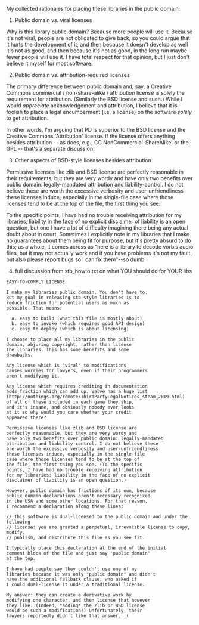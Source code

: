 My collected rationales for placing these libraries
in the public domain:

1. Public domain vs. viral licenses

Why is this library public domain?
Because more people will use it. Because it's not viral, people are
not obligated to give back, so you could argue that it hurts the
development of it, and then because it doesn't develop as well it's
not as good, and then because it's not as good, in the long run
maybe fewer people will use it. I have total respect for that
opinion, but I just don't believe it myself for most software.

2. Public domain vs. attribution-required licenses

The primary difference between public domain and, say, a Creative Commons
commercial / non-share-alike / attribution license is solely the
requirement for attribution. (Similarly the BSD license and such.)
While I would *appreciate* acknowledgement and attribution, I believe
that it is foolish to place a legal encumberment (i.e. a license) on
the software *solely* to get attribution.

In other words, I'm arguing that PD is superior to the BSD license and
the Creative Commons 'Attribution' license. If the license offers
anything besides attribution -- as does, e.g., CC NonCommercial-ShareAlike,
or the GPL -- that's a separate discussion.

3. Other aspects of BSD-style licenses besides attribution

Permissive licenses like zlib and BSD license are perfectly reasonable
in their requirements, but they are very wordy and
have only two benefits over public domain: legally-mandated
attribution and liability-control. I do not believe these
are worth the excessive verbosity and user-unfriendliness
these licenses induce, especially in the single-file
case where those licenses tend to be at the top of
the file, the first thing you see.

To the specific points, I have had no trouble receiving
attribution for my libraries; liability in the face of
no explicit disclaimer of liability is an open question,
but one I have a lot of difficulty imagining there being
any actual doubt about in court. Sometimes I explicitly
note in my libraries that I make no guarantees about them
being fit for purpose, but it's pretty absurd to do this;
as a whole, it comes across as "here is a library to decode
vorbis audio files, but it may not actually work and if
you have problems it's not my fault, but also please
report bugs so I can fix them"--so dumb!

4. full discussion from stb_howto.txt on what YOU should do for YOUR libs

```
EASY-TO-COMPLY LICENSE

I make my libraries public domain. You don't have to.
But my goal in releasing stb-style libraries is to
reduce friction for potential users as much as
possible. That means:

  a. easy to build (what this file is mostly about)
  b. easy to invoke (which requires good API design)
  c. easy to deploy (which is about licensing)

I choose to place all my libraries in the public
domain, abjuring copyright, rather than license
the libraries. This has some benefits and some
drawbacks.

Any license which is "viral" to modifications
causes worries for lawyers, even if their programmers
aren't modifying it.

Any license which requires crediting in documentation
adds friction which can add up. Valve has a huge list
(http://nothings.org/remote/ThirdPartyLegalNotices_steam_2019.html)
of all of these included in each game they ship,
and it's insane, and obviously nobody ever looks
at it so why would you care whether your credit
appeared there?

Permissive licenses like zlib and BSD license are
perfectly reasonable, but they are very wordy and
have only two benefits over public domain: legally-mandated
attribution and liability-control. I do not believe these
are worth the excessive verbosity and user-unfriendliness
these licenses induce, especially in the single-file
case where those licenses tend to be at the top of
the file, the first thing you see. (To the specific
points, I have had no trouble receiving attribution
for my libraries; liability in the face of no explicit
disclaimer of liability is an open question.)

However, public domain has frictions of its own, because
public domain declarations aren't necessary recognized
in the USA and some other locations. For that reason,
I recommend a declaration along these lines:

// This software is dual-licensed to the public domain and under the following
// license: you are granted a perpetual, irrevocable license to copy, modify,
// publish, and distribute this file as you see fit.

I typically place this declaration at the end of the initial
comment block of the file and just say 'public domain'
at the top.

I have had people say they couldn't use one of my
libraries because it was only "public domain" and didn't
have the additional fallback clause, who asked if
I could dual-license it under a traditional license.

My answer: they can create a derivative work by
modifying one character, and then license that however
they like. (Indeed, *adding* the zlib or BSD license
would be such a modification!) Unfortunately, their
lawyers reportedly didn't like that answer. :(
```
